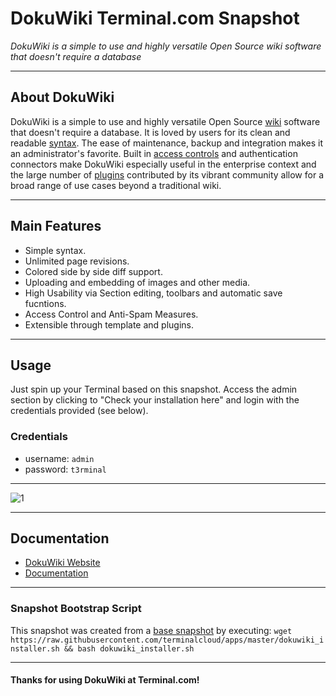 # **DokuWiki** Terminal.com Snapshot

*DokuWiki is a simple to use and highly versatile Open Source wiki software that doesn't require a database*

---

## About DokuWiki

DokuWiki is a simple to use and highly versatile Open Source [wiki](http://en.wikipedia.org/wiki/wiki) software that doesn't require a database. It is loved by users for its clean and readable [syntax](https://www.dokuwiki.org/wiki:syntax). The ease of maintenance, backup and integration makes it an administrator's favorite. Built in [access controls](http://www.dokuwiki.org/acl) and authentication connectors make DokuWiki especially useful in the enterprise context and the large number of [plugins](http://www.dokuwiki.org/plugins) contributed by its vibrant community allow for a broad range of use cases beyond a traditional wiki.

---

## Main Features

- Simple syntax.
- Unlimited page revisions.
- Colored side by side diff support.
- Uploading and embedding of images and other media.
- High Usability via Section editing, toolbars and automatic save fucntions.
- Access Control and Anti-Spam Measures.
- Extensible through template and plugins.

---

## Usage

Just spin up your Terminal based on this snapshot. Access the admin section by clicking to "Check your installation here" and login with the credentials provided (see below).

### Credentials

- username: `admin`
- password: `t3rminal`

---

![1](IMAGE_URL)

---

## Documentation

- [DokuWiki Website]()
- [Documentation]()

---

### Snapshot Bootstrap Script

This snapshot was created from a [base snapshot](https://www.terminal.com/tiny/FzpHiTXG1K) by executing:
`wget https://raw.githubusercontent.com/terminalcloud/apps/master/dokuwiki_installer.sh && bash dokuwiki_installer.sh`

---

#### Thanks for using DokuWiki at Terminal.com!
